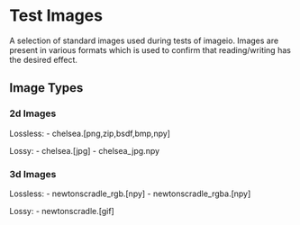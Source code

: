# Test Images

A selection of standard images used during tests of imageio. Images are present in various formats
which is used to confirm that reading/writing has the desired effect.

## Image Types

### 2d Images
Lossless: 
    - chelsea.[png,zip,bsdf,bmp,npy]

Lossy:
    - chelsea.[jpg]
    - chelsea_jpg.npy

### 3d Images
Lossless:
    - newtonscradle_rgb.[npy]
    - newtonscradle_rgba.[npy]

Lossy:
    - newtonscradle.[gif]